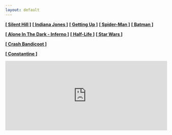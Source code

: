 ```yaml
---
layout: default
---
```


**[[ Silent Hill ]](./silent_hill.html)**
**[[ Indiana Jones ]](./indy.html)**
**[[ Getting Up ]](./gettingup.html)**
**[[ Spider-Man ]](./spiderman.html)**
**[[ Batman ]](./batman.html)**

**[[ Alone In The Dark - Inferno ]](./aitd5.html)**
**[[ Half-Life ]](./hl.html)**
**[[ Star Wars ]](./starwars.html)**

**[[ Crash Bandicoot ]](./crashbandicoot.html)**

**[[ Constantine ]](./constantine.html)**

<center>
  <!-- <iframe src="https://discordapp.com/widget?id=512886164726743041&theme=dark" width="640" height="360" allowtransparency="true" frameborder="0" allowfullscreen></iframe> -->
  <iframe src="https://widget.donatepay.ru/widgets/page/d527861e0467bb78faef23b421986c0a16b1d49c1f8bef6b76715ecbac2a45c1?widget_id=5801310&sum=200" width="510" height="220" frameBorder="0"></iframe>
  <!-- <iframe src="//promodj.com/embed/7540455/big" width="100%" height="70" style="min-width: 200px; max-width: 900px" frameborder="0" allowfullscreen></iframe> -->
</center>